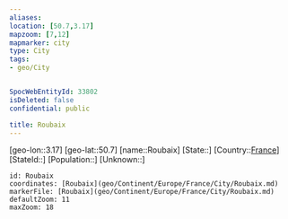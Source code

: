 ```yaml
---
aliases: 
location: [50.7,3.17]
mapzoom: [7,12] 
mapmarker: city 
type: City
tags:
- geo/City


SpocWebEntityId: 33802
isDeleted: false
confidential: public

title: Roubaix
---
```

[geo-lon::3.17]
[geo-lat::50.7]
[name::Roubaix]
[State::]
[Country::[France](geo/Continent/Europe/France.md)]
[StateId::]
[Population::]
[Unknown::]


```leaflet
id: Roubaix
coordinates: [Roubaix](geo/Continent/Europe/France/City/Roubaix.md)
markerFile: [Roubaix](geo/Continent/Europe/France/City/Roubaix.md)
defaultZoom: 11 
maxZoom: 18
```


